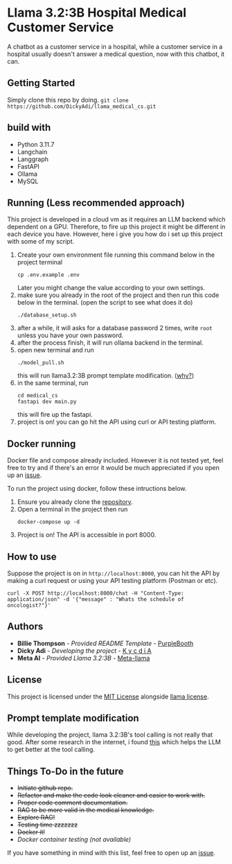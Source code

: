 # Llama 3.2:3B Hospital Medical Customer Service

A chatbot as a customer service in a hospital, while a customer service in a hospital usually doesn't answer a medical question, now with this chatbot, it can.

## Getting Started

Simply clone this repo by doing.
`git clone https://github.com/DickyAdi/llama_medical_cs.git`

## build with

- Python 3.11.7
- Langchain
- Langgraph
- FastAPI
- Ollama
- MySQL

## Running (Less recommended approach)

This project is developed in a cloud vm as it requires an LLM backend which dependent on a GPU. Therefore, to fire up this project it might be different in each device you have. However, here i give you how do i set up this project with some of my script.

1. Create your own environment file running this command below in the project terminal
   ```
   cp .env.example .env
   ```
   Later you might change the value according to your own settings.
2. make sure you already in the root of the project and then run this code below in the terminal. (open the script to see what does it do)
   ```
   ./database_setup.sh
   ```
3. after a while, it will asks for a database password 2 times, write `root` unless you have your own password.
4. after the process finish, it will run ollama backend in the terminal.
5. open new terminal and run
   ```
   ./model_pull.sh
   ```
   this will run llama3.2:3B prompt template modification. ([why?](#prompt-template-modification))
6. in the same terminal, run
   ```
   cd medical_cs
   fastapi dev main.py
   ```
   this will fire up the fastapi.
7. project is on! you can go hit the API using curl or API testing platform.

## Docker running

Docker file and compose already included. However it is not tested yet, feel free to try and if there's an error it would be much appreciated if you open up an [issue](https://github.com/DickyAdi/llama_medical_cs/issues).

To run the project using docker, follow these intructions below.

1. Ensure you already clone the [repository](#getting-started).
2. Open a terminal in the project then run
   ```
   docker-compose up -d
   ```
3. Project is on! The API is accessible in port 8000.

## How to use

Suppose the project is on in `http://localhost:8000`, you can hit the API by making a curl request or using your API testing platform (Postman or etc).

```
curl -X POST http://localhost:8000/chat -H "Content-Type: application/json" -d '{"message" : "Whats the schedule of oncologist?"}'
```

## Authors

- **Billie Thompson** - _Provided README Template_ -
  [PurpleBooth](https://github.com/PurpleBooth)
- **Dicky Adi** - _Developing the project_ -
  [K y c d i A](https://github.com/DickyAdi)
- **Meta AI** - _Provided Llama 3.2:3B_ -
  [Meta-llama](https://github.com/meta-llama)

## License

This project is licensed under the [MIT License](LICENSE) alongside [llama license](LLAMA_LICENSE).

## Prompt template modification

While developing the project, llama 3.2:3B's tool calling is not really that good. After some research in the internet, i found [this](https://github.com/ollama/ollama/issues/6127#issuecomment-2264291170) which helps the LLM to get better at the tool calling.

## Things To-Do in the future

- ~~Initiate github repo.~~
- ~~Refactor and make the code look cleaner and easier to work with.~~
- ~~Proper code comment documentation.~~
- ~~RAG to be more valid in the medical knowledge.~~
- ~~Explore RAG!~~
- ~~Testing time zzzzzzz~~
- ~~Docker it!~~
- _Docker container testing (not available)_

If you have something in mind with this list, feel free to open up an [issue](https://github.com/DickyAdi/llama_medical_cs/issues).
